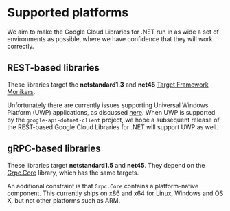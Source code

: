 # Supported platforms

We aim to make the Google Cloud Libraries for .NET run in as wide a
set of environments as possible, where we have confidence that they
will work correctly.

## REST-based libraries

These libraries target the **netstandard1.3** and **net45** [Target
Framework
Monikers](https://docs.microsoft.com/en-us/nuget/schema/target-frameworks).

Unfortunately there are currently issues supporting Universal
Windows Platform (UWP) applications, as discussed
[here](https://github.com/google/google-api-dotnet-client/issues/787).
When UWP is supported by the `google-api-dotnet-client` project, we
hope a subsequent release of the REST-based Google Cloud Libraries
for .NET will support UWP as well.

## gRPC-based libraries

These libraries target **netstandard1.5** and **net45**. They depend
on the [Grpc.Core](https://www.nuget.org/packages/Grpc.Core)
library, which has the same targets.

An additional constraint is that `Grpc.Core` contains a
platform-native component. This currently ships on x86 and x64 for
Linux, Windows and OS X, but not other platforms such as ARM.
